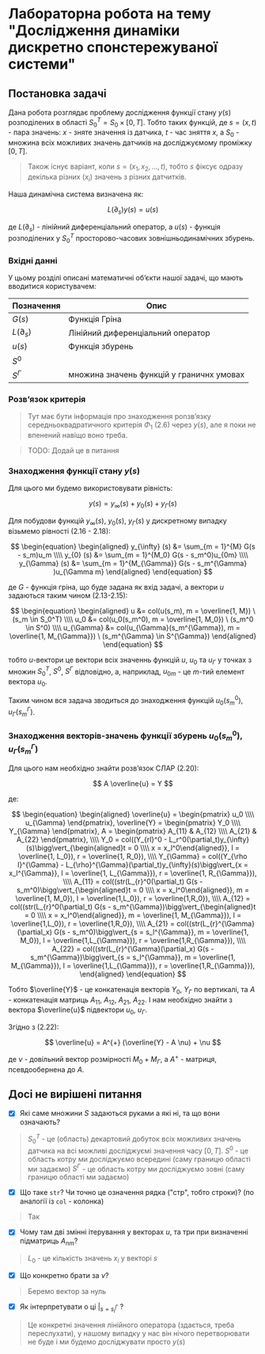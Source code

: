 # Лабораторна робота на тему "Дослідження динаміки дискретно спонстережуваної системи" 

## Постановка задачі

Дана робота розглядає проблему дослідження функції стану $y(s)$ розподілених в
області $S_0^T = S_0 \times [0, T]$. Тобто таких функцій, де $s = (x, t)$ - пара
значень: $x$ - зняте значення із датчика, $t$ - час зняття $x$, a $S_0$ -
множина всіх можливих значень датчиків на досліджуємому проміжку $[0, T]$.

> Також існує варіант, коли $s = (x_1, x_2, ..., t)$, тобто $s$ фіксує одразу
> декілька різних ($x_i$) значень з різних датчитків.

Наша динамічна система визначена як:

$$
L(\partial_s) y(s) = u(s)
$$

де $L(\partial_s)$ - лінійний диференціальний оператор, a $u(s)$ - функція
розподілених у $S_0^T$ просторово-часових зовнішньодинамічних збурень.

### Вхідні данні 

У цьому розділі описані математичні обʼєкти нашої задачі, що мають вводитися
користувачем:

Позначення | Опис
--- | --- 
$G(s)$ | Функція Гріна
$L(\partial_s)$ | Лінійний диференціальний оператор
$u(s)$ | Функція збурень
$S^0$ | 
$S^{\Gamma}$ | множина значень функцій у граничнх умовах

### Розвʼязок критерія 

> Тут має бути інформація про знаходження роnзвʼязку середньоквадратичного
> критерія $\Phi_1$ (2.6) через $y(s)$, але я поки не впенений навіщо воно
> треба.

> TODO: Додай це в питання

### Знаходження функції стану $y(s)$

Для цього ми будемо використовувати рівність:

$$
y(s) = y_{\infty}(s) + y_{0}(s) + y_{\Gamma}(s)
$$

Для побудови функцій $y_{\infty}(s)$, $y_{0}(s)$, $y_{\Gamma}(s)$ у дискретному
випадку візьмемо рівності (2.16 - 2.18):

$$
\begin{equation}
\begin{aligned}
y_{\infty} (s) &= \sum_{m = 1}^{M} G(s - s_m)u_m \\\\
y_{0} (s) &= \sum_{m = 1}^{M_0} G(s - s_m^0)u_{0m} \\\\
y_{\Gamma} (s) &= \sum_{m = 1}^{M_{\Gamma}} G(s - s_m^{\Gamma} )u_{\Gamma m}
\end{aligned}
\end{equation}
$$

де $G$ - функція гріна, що буде задана як вхід задачі, а вектори $u$ задаються
таким чином (2.13-2.15):

$$
\begin{equation}
\begin{aligned}
u &= col(u(s_m), m = \overline{1, M}) \ (s_m \in S_0^T) \\\\
u_0 &= col(u_0(s_m^0), m = \overline{1, M_0}) \ (s_m^0 \in S^0) \\\\
u_{\Gamma} &= col(u_{\Gamma}(s_m^{\Gamma}), m = \overline{1, M_{\Gamma}}) \ (s_m^{\Gamma} \in S^{\Gamma}) 
\end{aligned}
\end{equation}
$$

тобто $u$-вектори це вектори всіх значеннь функцій $u$, $u_0$ та $u_{\Gamma}$ у
точках з множин $S_0^T$, $S^0$, $S^{\Gamma}$ відповідно, а, наприклад, $u_{0
m}$ - це $m$-тий елемент вектора $u_{0}$.

Таким чином вся задача зводиться до знаходження функцій $u_0(s_m^0)$,
$u_{\Gamma}(s_m^{\Gamma})$.

### Знаходження векторів-значень функції збурень $u_0(s_m^0)$, $u_{\Gamma}(s_m^{\Gamma})$

Для цього нам необхідно знайти розвʼязок СЛАР (2.20):

$$
A \overline{u} = Y
$$

де:

$$
\begin{equation}
\begin{aligned}
\overline{u} = \begin{pmatrix}
   u_0 \\\\
   u_{\Gamma}
\end{pmatrix},
\overline{Y} = \begin{pmatrix}
   Y_0 \\\\
   Y_{\Gamma}
\end{pmatrix},
A = \begin{pmatrix}
   A_{11} & A_{12} \\\\
   A_{21} & A_{22}
\end{pmatrix}, \\\\
Y_0 = col((Y_{rl}^0 - L_r^0(\partial_t)y_{\infty}(s)\bigg\vert_{\begin{aligned}t = 0 \\\\ x = x_l^0\end{aligned}}, l = \overline{1, L_0}), r = \overline{1, R_0}), \\\\
Y_{\Gamma} = col((Y_{\rho l}^{\Gamma} - L_{\rho}^{\Gamma}(\partial_t)y_{\infty}(s)\bigg\vert_{x = x_l^{\Gamma}}, l = \overline{1, L_{\Gamma}}), r = \overline{1, R_{\Gamma}}), \\\\
A_{11} = col((str(L_{r}^0(\partial_t) G(s - s_m^0)\bigg\vert_{\begin{aligned}t = 0 \\\\ x = x_l^0\end{aligned}}, m = \overline{1, M_0}), l = \overline{1,L_0}), r = \overline{1,R_0}), \\\\
A_{12} = col((str(L_{r}^0(\partial_t) G(s - s_m^{\Gamma})\bigg\vert_{\begin{aligned}t = 0 \\\\ x = x_l^0\end{aligned}}, m = \overline{1, M_{\Gamma}}), l = \overline{1,L_0}), r = \overline{1,R_0}), \\\\
A_{21} = col((str(L_{r}^{\Gamma}(\partial_x) G(s - s_m^0)\bigg\vert_{s = s_l^{\Gamma}}, m = \overline{1, M_0}), l = \overline{1,L_{\Gamma}}), r = \overline{1,R_{\Gamma}}), \\\\
A_{22} = col((str(L_{r}^{\Gamma}(\partial_x) G(s - s_m^{\Gamma})\bigg\vert_{s = s_l^{\Gamma}}, m = \overline{1, M_{\Gamma}}), l = \overline{1,L_{\Gamma}}), r = \overline{1,R_{\Gamma}}),
\end{aligned}
\end{equation}
$$


Тобто $\overline{Y}$ - це конкатенація векторів $Y_0$, $Y_{\Gamma}$ по
вертикалі, та $A$ - конкатенація матриць $A_{11}$, $A_{12}$, $A_{21}$, $A_{22}$.
І нам необхідно знайти з вектора $\overline{u}$ підвектори $u_0$, $u_{\Gamma}$.

Згідно з (2.22):

$$
\overline{u} = A^{+} (\overline{Y} - A \nu) + \nu
$$

де $\nu$ - довільний вектор розмірності $M_0 + M_{\Gamma}$, a $A^{+}$ - матриця,
псевдообернена до $A$.

## Досі не вирішені питання

- [x] Які саме множини $S$ задаються руками а які ні, та що вони означають?

> $S_0^T$ - це (область) декартовий добуток всіх можливих значень датчика на всі
>  можливі досліджуємі значення часу $[0, T]$.
> $S^0$ - це  область котру ми досліджуємо  всередині (саму границю області ми задаємо)
> $S^{\Gamma}$ - це  область котру ми досліджуємо зовні (саму границю області ми задаємо)

- [x] Що таке `str`? Чи точно це означення рядка ("стр", тобто строки)? (по аналогії із `col` - колонка)

> Так

- [x] Чому там дві змінні ітерування у векторах $u$, та три при визначенні підматриць $A_{nm}$?

> $L_0$ - це кількість значень $x_i$ у векторі $s$ 

- [x] Що конкретно брати за $\nu$?

> Беремо вектор за нуль 

- [x] Як інтерпретувати о ці $\bigg\vert_{s = s_l^{\Gamma}}$ ?

> Це конкретні значення лінійного оператора (здається, треба переслухати), у
> нашому випадку у нас він нічого перетворювати не буде і ми будемо досліджувати
> просто $y(s)$

[Лабораторне моделювання просторо розподілених систем В. Стоян]: https://www.youtube.com/watch?v=dQw4w9WgXcQ
